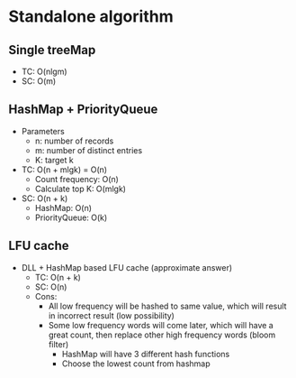 # Standalone algorithm

## Single treeMap

* TC: O(nlgm)
* SC: O(m)

## HashMap + PriorityQueue

* Parameters
  * n: number of records
  * m: number of distinct entries
  * K: target k
* TC: O(n + mlgk) = O(n)
  * Count frequency: O(n)
  * Calculate top K: O(mlgk)
* SC: O(n + k)
  * HashMap: O(n)
  * PriorityQueue: O(k)

## LFU cache

* DLL + HashMap based LFU cache (approximate answer)
  * TC: O(n + k)
  * SC: O(n)
  * Cons:
    * All low frequency will be hashed to same value, which will result in incorrect result (low possibility)
    * Some low frequency words will come later, which will have a great count, then replace other high frequency words (bloom filter)
      * HashMap will have 3 different hash functions
      * Choose the lowest count from hashmap

